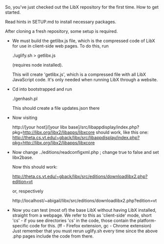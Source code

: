 
So, you've just checked out the LibX repository for the first time.
How to get started.

Read hints in SETUP.md to install necessary packages.

After cloning a fresh repository, some setup is required.

+ We must build the getlibx.js file, which is the
  compressed code of LibX for use in client-side web pages.
  To do this, run

    ./uglify.sh > getlibx.js

    (requires node installed).

    This will create 'getlibx.js', which is a compressed file with all LibX JavaScript code.
    It's only needed when running LibX through a website.


+ Cd into bootstrapped and run
    
    ./genhash.pl

    This should create a file updates.json there

+ Now visiting

    http://[your host]/[your libx base]/src/libappdisplay/index.php?pkg=http://libx.org/libx2/libapps/libxcore
    should work, like this one:
    http://theta.cs.vt.edu/~gback/libx/src/libappdisplay/index.php?pkg=http://libx.org/libx2/libapps/libxcore

+ Now change ../editions/readconfigxml.php ; change true to false and set libx2base.

  Now this should work:

    http://theta.cs.vt.edu/~gback/libx/src/editions/downloadlibx2.php?edition=vt

  or, respectively

    http://localhost/~abigail/libx/src/editions/downloadlibx2.php?edition=vt

+ Now you can test (most of) the base LibX without having LibX installed, straight from a webpage.
  We refer to this as 'client-side' mode, short 'cs' - if you see directories 'cs' in the code,
  those contain the platform-specific code for this. (ff - Firefox extension, gc - Chrome extension)
  Just remember that you must rerun uglify.sh every time since the above .php pages include the
  code from there.

  
